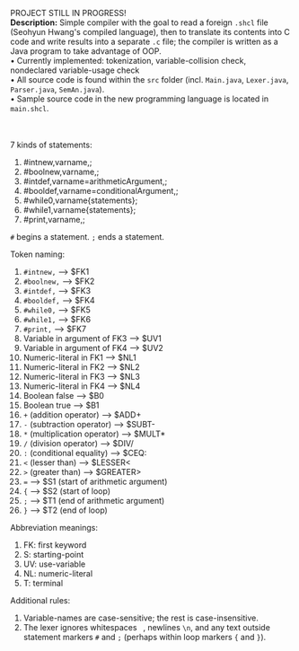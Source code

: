 PROJECT STILL IN PROGRESS!<br>
<b>Description:</b> Simple compiler with the goal to read a foreign `.shcl` file (Seohyun Hwang's compiled language), then to translate its contents into C code and write results into a separate `.c` file; the compiler is written as a Java program to take advantage of OOP.<br>
• Currently implemented: tokenization, variable-collision check, nondeclared variable-usage check<br>
• All source code is found within the `src` folder (incl. `Main.java`, `Lexer.java`, `Parser.java`, `SemAn.java`).<br>
• Sample source code in the new programming language is located in `main.shcl`.<br>
<br><br>

7 kinds of statements:
1. #intnew,varname,;
2. #boolnew,varname,;
3. #intdef,varname=arithmeticArgument,;
4. #booldef,varname=conditionalArgument,;
5. #while0,varname{statements};
6. #while1,varname{statements};
7. #print,varname,;

`#` begins a statement.
`;` ends a statement.

Token naming:
1. `#intnew,` --> $FK1
2. `#boolnew,` --> $FK2
3. `#intdef,` --> $FK3
4. `#booldef,` --> $FK4
5. `#while0,` --> $FK5
6. `#while1,` --> $FK6
7. `#print,` --> $FK7
8. Variable in argument of FK3 --> $UV1
9. Variable in argument of FK4 --> $UV2
10. Numeric-literal in FK1 --> $NL1
11. Numeric-literal in FK2 --> $NL2
12. Numeric-literal in FK3 --> $NL3
13. Numeric-literal in FK4 --> $NL4
14. Boolean false --> $B0
15. Boolean true --> $B1
16. `+` (addition operator) --> $ADD+
17. `-` (subtraction operator) --> $SUBT-
18. `*` (multiplication operator) --> $MULT*
19. `/` (division operator) --> $DIV/
20. `:` (conditional equality) --> $CEQ:
21. `<` (lesser than) --> $LESSER<
22. `>` (greater than) --> $GREATER>
23. `=` --> $S1 (start of arithmetic argument)
24. `{` --> $S2 (start of loop)
25. `;` --> $T1 (end of arithmetic argument)
26. `}` --> $T2 (end of loop)

Abbreviation meanings:
1. FK: first keyword
2. S: starting-point
3. UV: use-variable
4. NL: numeric-literal
5. T: terminal

Additional rules: 
1. Variable-names are case-sensitive; the rest is case-insensitive.
2. The lexer ignores whitespaces ` `, newlines `\n`, and any text outside statement markers `#` and `;` (perhaps within loop markers `{` and `}`).

